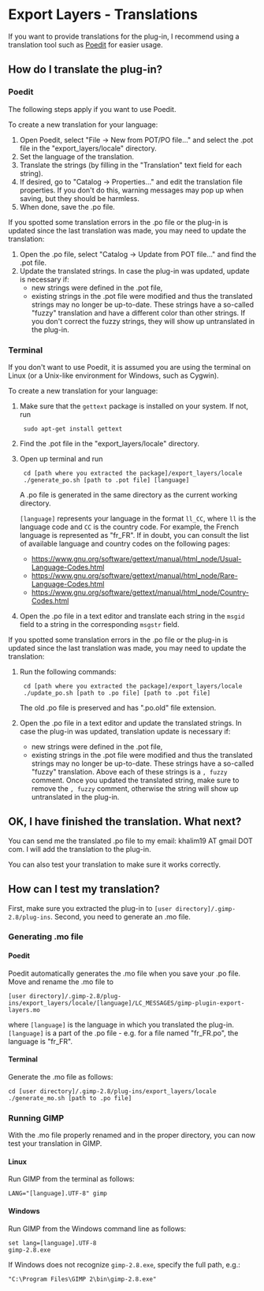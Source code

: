Export Layers - Translations
============================

If you want to provide translations for the plug-in, I recommend using
a translation tool such as [Poedit](http://poedit.net) for easier usage.


How do I translate the plug-in?
-------------------------------

### Poedit

The following steps apply if you want to use Poedit.

To create a new translation for your language:

1. Open Poedit, select "File -> New from POT/PO file..." and select the .pot
   file in the "export_layers/locale" directory.
2. Set the language of the translation.
3. Translate the strings (by filling in the "Translation" text field for each
   string).
4. If desired, go to "Catalog -> Properties..." and edit the translation file
   properties. If you don't do this, warning messages may pop up when saving,
   but they should be harmless.
5. When done, save the .po file.

If you spotted some translation errors in the .po file or the plug-in is updated
since the last translation was made, you may need to update the translation:

1. Open the .po file, select "Catalog -> Update from POT file..." and find the
   .pot file.
2. Update the translated strings. In case the plug-in was updated, update is
   necessary if:
   * new strings were defined in the .pot file,
   * existing strings in the .pot file were modified and thus the translated
     strings may no longer be up-to-date. These strings have a so-called "fuzzy"
     translation and have a different color than other strings. If you don't
     correct the fuzzy strings, they will show up untranslated in the plug-in.


### Terminal

If you don't want to use Poedit, it is assumed you are using the terminal on
Linux (or a Unix-like environment for Windows, such as Cygwin).

To create a new translation for your language:

1. Make sure that the `gettext` package is installed on your system. If not, run
   
        sudo apt-get install gettext
   
2. Find the .pot file in the "export_layers/locale" directory.
3. Open up terminal and run
   
        cd [path where you extracted the package]/export_layers/locale
        ./generate_po.sh [path to .pot file] [language]
   
   A .po file is generated in the same directory as the current working directory.
   
   `[language]` represents your language in the format `ll_CC`, where `ll` is
   the language code and `CC` is the country code. For example, the French
   language is represented as "fr_FR". If in doubt, you can consult the list of
   available language and country codes on the following pages:
   * https://www.gnu.org/software/gettext/manual/html_node/Usual-Language-Codes.html
   * https://www.gnu.org/software/gettext/manual/html_node/Rare-Language-Codes.html
   * https://www.gnu.org/software/gettext/manual/html_node/Country-Codes.html
   
4. Open the .po file in a text editor and translate each string in the `msgid`
   field to a string in the corresponding `msgstr` field.

If you spotted some translation errors in the .po file or the plug-in is updated
since the last translation was made, you may need to update the translation:

1. Run the following commands:
   
        cd [path where you extracted the package]/export_layers/locale
        ./update_po.sh [path to .po file] [path to .pot file]
   
   The old .po file is preserved and has ".po.old" file extension.
   
2. Open the .po file in a text editor and update the translated strings.
   In case the plug-in was updated, translation update is necessary if:
   * new strings were defined in the .pot file,
   * existing strings in the .pot file were modified and thus the translated
     strings may no longer be up-to-date. These strings have a so-called "fuzzy"
     translation. Above each of these strings is a `, fuzzy` comment. Once you
     updated the translated string, make sure to remove the `, fuzzy` comment,
     otherwise the string will show up untranslated in the plug-in.


OK, I have finished the translation. What next?
--------------------------------------------------

You can send me the translated .po file to my email: khalim19 AT gmail DOT com. I will add the translation to the plug-in.

You can also test your translation to make sure it works correctly.


How can I test my translation?
------------------------------

First, make sure you extracted the plug-in to
`[user directory]/.gimp-2.8/plug-ins`. Second, you need to generate an .mo file.


### Generating .mo file

#### Poedit

Poedit automatically generates the .mo file when you save your .po file. Move
and rename the .mo file to

    [user directory]/.gimp-2.8/plug-ins/export_layers/locale/[language]/LC_MESSAGES/gimp-plugin-export-layers.mo
   
   where `[language]` is the language in which you translated the plug-in.
   `[language]` is a part of the .po file - e.g. for a file named "fr_FR.po",
   the language is "fr_FR".

#### Terminal

Generate the .mo file as follows:
   
    cd [user directory]/.gimp-2.8/plug-ins/export_layers/locale
    ./generate_mo.sh [path to .po file]


### Running GIMP

With the .mo file properly renamed and in the proper directory, you can now test
your translation in GIMP.

#### Linux

Run GIMP from the terminal as follows:
   
    LANG="[language].UTF-8" gimp

#### Windows

Run GIMP from the Windows command line as follows:
   
    set lang=[language].UTF-8
    gimp-2.8.exe

If Windows does not recognize `gimp-2.8.exe`, specify the full path, e.g.:
   
    "C:\Program Files\GIMP 2\bin\gimp-2.8.exe"
